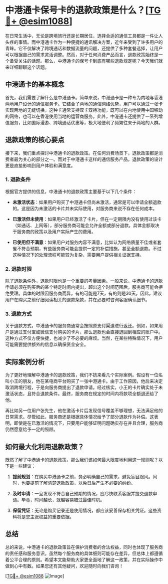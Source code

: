 # 中港通卡保号卡的退款政策是什么？[[TG💪+ @esim1088](https://t.me/s/esim1088)]

在日常生活中，无论是跨境旅行还是长期居住，选择合适的通信工具都是一件让人头疼的事情。而中港通卡作为一种便捷的通讯解决方案，近年来受到了许多用户的青睐。它不仅解决了跨境通话和数据流量的问题，还提供了多种套餐选择，让用户可以根据自己的需求灵活调整。然而，对于任何消费产品而言，退款政策始终是一个备受关注的话题。那么，中港通卡的保号卡到底有哪些退款规定呢？今天我们就来详细聊聊这个话题。

## 中港通卡的基本概念

首先，我们需要了解什么是中港通卡。简单来说，中港通卡是一种专为内地与香港两地用户设计的通信服务卡。它结合了两地的通信网络优势，用户可以通过一张卡实现两地的无缝切换。这种卡通常支持双卡双待功能，既可以在内地使用中国移动的网络，也可以在香港使用当地的运营商服务。此外，中港通卡还提供了一系列增值服务，比如国际漫游、跨境通话优惠等，极大地便利了频繁往来于两地的人群。

## 退款政策的核心要点

接下来，我们重点探讨中港通卡的退款政策。在任何消费场景下，退款政策都是消费者最为关心的部分之一。而对于中港通卡这样的通信服务产品，退款政策的设计更是直接影响到用户体验和满意度。

### 1. 退款条件

根据官方提供的信息，中港通卡的退款政策主要基于以下几个条件：

- **未激活状态**：如果用户购买了中港通卡但尚未激活，通常是可以申请全额退款的。这是因为未激活的卡片并未实际使用，对服务商来说不存在任何成本。
  
- **已激活但未使用**：如果用户已经激活了卡片，但在一定期限内没有使用过该卡（如通话、上网等），部分服务商可能会允许全额或部分退款。具体金额取决于服务商的政策以及用户实际产生的费用。

- **已使用但不满意**：如果用户对服务内容不满意，比如认为网络质量不佳或者套餐不符合预期，有些服务商可能会提供一定的补偿措施，甚至全额退款。不过这种情况下的处理流程可能较为复杂，需要用户提供相关证据支持。

### 2. 退款时限

除了退款条件外，退款时限也是一个重要的考量因素。一般来说，中港通卡的退款申请必须在购买后的某个特定时间内提出，超出这个时间范围后，服务商可能会拒绝受理。具体的时限因服务商而异，有的可能是7天，有的则是30天。因此，建议用户在购买之前仔细阅读相关的退款条款，并在必要时咨询客服确认细节。

### 3. 退款方式

关于退款方式，中港通卡的服务商通常会按照原支付渠道进行返还。例如，如果用户是通过支付宝或微信支付购买的卡片，那么退款也会直接退回到相应的账户中。这种方式不仅方便快捷，也减少了不必要的麻烦。当然，在某些特殊情况下，用户可能需要提供额外的信息以确保资金安全。

## 实际案例分析

为了更好地理解中港通卡的退款政策，我们不妨来看几个实际案例。假设有一位名叫小王的朋友，他在某电商平台购买了一张中港通卡。由于工作原因，他后来决定取消跨境行程，于是向服务商提出了退款申请。经过核实，小王的卡片确实处于未激活状态，且符合退款条件。最终，服务商在规定的时间内将款项全额退还给了他。

再比如另一位用户张先生，他在激活卡片后发现信号覆盖不够理想，无法满足他的日常需求。尽管如此，服务商还是根据具体情况给予了部分退款作为补偿。这表明，即使是在已激活的情况下，只要用户能够证明问题确实存在并且合理，服务商仍然愿意给予一定的照顾。

## 如何最大化利用退款政策？

既然了解了中港通卡的退款政策，那么我们该如何最大限度地利用这一规则呢？以下是一些建议：

1. **提前规划**：在购买中港通卡之前，务必明确自己的需求，避免盲目跟风。同时，也要提前了解清楚退款政策，以免日后产生不必要的纠纷。

2. **及时申请**：一旦发现不符合自己预期的情况，应尽快联系客服并提交退款申请。毕竟，时间越长，就越容易错过最佳时机。

3. **保留凭证**：无论是购买记录还是使用情况，都应该妥善保存相关凭证。这些资料将是您主张权益的重要依据。

## 总结

总的来说，中港通卡的退款政策旨在保护消费者的合法权益，同时也体现了服务商的责任感和服务意识。虽然每个服务商的具体细则可能存在差异，但总体上都遵循着公平合理的原则。希望本文能帮助大家更全面地了解这一政策，并在实际操作中做到心中有数。如果您还有其他疑问，欢迎随时向我们咨询！

[[TG💪+ @esim1088](https://t.me/s/esim1088) ![Image](https://i.postimg.cc/4NQfJmqS/Snipaste-2025-05-13-00-14-12.png)]